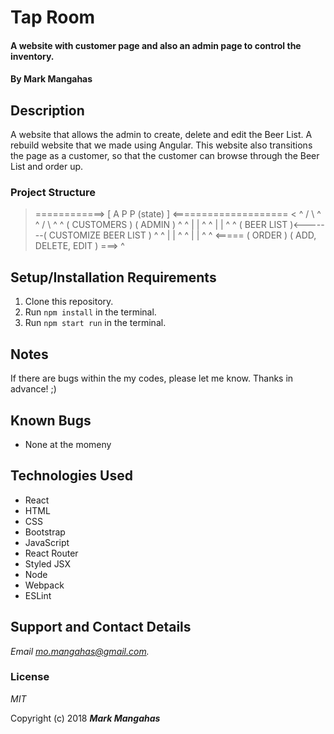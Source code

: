 # Tap Room 

#### A website with customer page and also an admin page to control the inventory.

#### By **Mark Mangahas**

## Description

A website that allows the admin to create, delete and edit the Beer List. A rebuild website that we made using Angular. This website also transitions the page as a customer, so that the customer can browse through the Beer List and order up. 

### Project Structure
 
 > ============> [ A P P (state) ] <==================== <
 ^                 /          \                          ^
 ^                /            \                         ^
 ^     ( CUSTOMERS )          ( ADMIN )                  ^
 ^            |                    |                     ^
 ^            |                    |                     ^
 ^      ( BEER LIST )<-------( CUSTOMIZE BEER LIST )     ^ 
 ^            |                    |                     ^
 ^            |                    |                     ^
 ^ <===== ( ORDER )           ( ADD, DELETE, EDIT ) ===> ^
      

## Setup/Installation Requirements

1. Clone this repository.
2. Run `npm install` in the terminal.
3. Run `npm start run` in the terminal.

## Notes
  If there are bugs within the my codes, please let me know. 
  Thanks in advance! ;)
  

## Known Bugs
* None at the momeny

## Technologies Used
* React
* HTML
* CSS
* Bootstrap
* JavaScript
* React Router
* Styled JSX
* Node
* Webpack
* ESLint

## Support and Contact Details

_Email mo.mangahas@gmail.com._

### License

*MIT*

Copyright (c) 2018 **_Mark Mangahas_**
